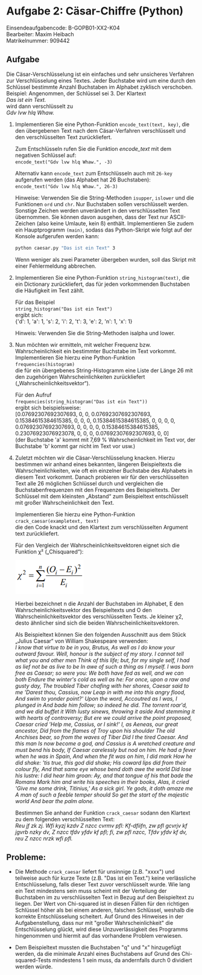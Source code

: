 # Aufgabe 2: Cäsar-Chiffre (Python)

Einsendeaufgabencode: B-GOPB01-XX2-K04  
Bearbeiter: Maxim Heibach  
Matrikelnummer: 909442

## Aufgabe
Die Cäsar-Verschlüsselung ist ein einfaches und sehr unsicheres Verfahren zur Verschlüsselung eines Textes. Jeder Buchstabe wird um eine durch den Schlüssel bestimmte Anzahl Buchstaben im Alphabet zyklisch verschoben.
Beispiel: Angenommen, der Schlüssel sei 3. Der Klartext  
*Das ist ein Text.*  
wird dann verschlüsselt zu  
*Gdv lvw hlq Whaw.*

1. Implementieren Sie eine Python-Funktion `encode_text(text, key)`, die den übergebenen Text nach dem Cäsar-Verfahren verschlüsselt und den verschlüsselten Text zurückliefert.  

    Zum Entschlüsseln rufen Sie die Funktion *encode_text* mit dem negativen Schlüssel auf:   
`encode_text("Gdv lvw hlq Whaw.", -3)`   

    Alternativ kann `encode_text` zum Entschlüsseln auch mit `26-key` aufgerufen werden (das Alphabet hat 26 Buchstaben):  
    `encode_text("Gdv lvw hlq Whaw.", 26-3)`  

    Hinweise: Verwenden Sie die String-Methoden `isupper`, `islower` und die Funktionen `ord` und `chr`. Nur Buchstaben sollen verschlüsselt werden. Sonstige Zeichen werden unverändert in den verschlüsselten Text übernommen. Sie können davon ausgehen, dass der Text nur ASCII-Zeichen (also keine Umlaute, kein ß)
enthält. Implementieren Sie zudem ein Hauptprogramm `(main)`, sodass das Python-Skript wie folgt auf der Konsole aufgerufen werden kann:
    ```sh
    python caesar.py "Das ist ein Text" 3
    ``` 
    Wenn weniger als zwei Parameter übergeben wurden, soll das Skript mit einer Fehlermeldung abbrechen.

2. Implementieren Sie eine Python-Funktion `string_histogram(text)`, die ein Dictionary zurückliefert, das für jeden vorkommenden Buchstaben die Häufigkeit im Text zählt.   

    Für das Beispiel  
`string_histogram("Das ist ein Text")`  
    ergibt sich:  
{'d': 1, 'a': 1, 's': 2, 'i': 2, 't': 3, 'e': 2, 'n': 1, 'x': 1}

    Hinweis: Verwenden Sie die String-Methoden isalpha und lower.

3. Nun möchten wir ermitteln, mit welcher Frequenz bzw. Wahrscheinlichkeit ein bestimmter Buchstabe im Text vorkommt. Implementieren Sie hierzu eine Python-Funktion  
`frequencies(histogram)`  
die für ein übergebenes String-Histogramm eine Liste der Länge 26 mit den zugehörigen Wahrscheinlichkeiten zurückliefert („Wahrscheinlichkeitsvektor“).

    Für den Aufruf  
`frequencies(string_histogram("Das ist ein Text"))`  
ergibt sich beispielsweise:  
[0.07692307692307693, 0, 0, 0.07692307692307693,
0.15384615384615385, 0, 0, 0, 0.15384615384615385, 0, 0, 0, 0,
0.07692307692307693, 0, 0, 0, 0, 0.15384615384615385,
0.23076923076923078, 0, 0, 0, 0.07692307692307693, 0, 0]  
(der Buchstabe 'a' kommt mit 7,69 % Wahrscheinlichkeit im Text vor, der Buchstabe 'b' kommt gar nicht im Text vor usw.)

4. Zuletzt möchten wir die Cäsar-Verschlüsselung knacken. Hierzu bestimmen wir anhand eines bekannten, längeren Beispieltexts die Wahrscheinlichkeiten, wie oft ein einzelner Buchstabe des Alphabets in diesem Text vorkommt. Danach probieren wir für den verschlüsselten Text alle 26 möglichen Schlüssel durch und vergleichen die Buchstabenfrequenzen mit den Frequenzen des Beispieltexts. Der Schlüssel mit dem kleinsten „Abstand“ zum Beispieltext
entschlüsselt mit großer Wahrscheinlichkeit den Text.  

    Implementieren Sie hierzu eine Python-Funktion  
`crack_caesar(exampletext, text)`  
die den Code knackt und den Klartext zum verschlüsselten Argument text zurückliefert.  

    Für den Vergleich der Wahrscheinlichkeitsvektoren eignet sich die Funktion χ² („Chisquared“):

    ![Chisquared](pictures/chisquared.png)

    Hierbei bezeichnet n die Anzahl der Buchstaben im Alphabet, E den Wahrscheinlichkeitsvektor des Beispieltexts und O den Wahrscheinlichkeitsvektor des verschlüsselten Texts. Je kleiner χ2, desto ähnlicher sind sich die beiden Wahrscheinlichkeitsvektoren.  

    Als Beispieltext können Sie den folgenden Ausschnitt aus dem Stück „Julius Caesar“ von William Shakespeare verwenden:  
*I know that virtue to be in you, Brutus, As well as I do know your outward favour. Well, honour is the subject of my story. I cannot tell what you and other men Think of this life; but, for my single self, I had as lief not be as live to be In awe of such a thing as I myself. I was born free as Caesar; so were you: We both have fed as well, and we can both Endure the winter's cold as well as he: For once, upon a raw and gusty day, The troubled Tiber chafing with her shores, Caesar said to me 'Darest thou, Cassius, now Leap in with me into this angry flood, And swim to yonder point?' Upon the word, Accoutred as I was, I plunged in And bade him follow; so indeed he did. The torrent roar'd, and we did buffet it With lusty sinews, throwing it aside And stemming it with hearts of controversy; But ere we could arrive the point proposed, Caesar cried 'Help me, Cassius, or I sink!' I, as Aeneas, our great ancestor, Did from the flames of Troy upon his shoulder The old Anchises bear, so from the waves of Tiber Did I the tired Caesar. And this man Is now become a god, and Cassius is A wretched creature and must bend his body, If Caesar carelessly but nod on him. He had a fever when he was in Spain, And when the fit was on him, I did mark How he did shake: 'tis true, this god did shake; His coward lips did from their colour fly, And that same eye whose bend doth awe the world Did lose his lustre: I did hear him groan: Ay, and that tongue of his that bade the Romans Mark him and write his speeches in their books, Alas, it cried 'Give me some drink, Titinius,' As a sick girl. Ye gods, it doth amaze me A man of such a feeble temper should So get the start of the majestic world And bear the palm alone.*

    Bestimmen Sie anhand der Funktion `crack_caesar` sodann den Klartext zu dem folgenden verschlüsselten Text:  
*Reu jf zk zj. Wfi kyzj kzdv Z nzcc cvrmv pfl: Kf-dfiifn, zw pfl gcvrjv kf jgvrb nzky dv, Z nzcc tfdv yfdv kf pfl; fi, zw pfl nzcc, Tfdv yfdv kf dv, reu Z nzcc nrzk wfi pfl.*

## Probleme:
- Die Methode `crack_caesar` liefert für unsinnige (z.B. "xxxx") und teilweise auch für kurze Texte (z.B. "Das ist ein Text.") keine verlässliche Entschlüsselung, falls dieser Text zuvor verschlüsselt wurde. Wie lang ein Text mindestens sein muss scheint mit der Verteilung der Buchstaben im zu verschlüsselten Text in Bezug auf den Beispieltext zu liegen. Der Wert von Chi-squared ist in diesen Fällen für den richtigen Schlüssel höher als bei einem anderen, falschen Schlüssel, weshalb die korrekte Entschlüsselung scheitert. Auf Grund des Hinweises in der Aufgabenstellung, dass nur mit "großer Wahrscheinlichkeit" die Entschlüsselung glückt, wird diese Unzuverlässigkeit des Programms hingenommen und hiermit auf das vorhandene Problem verwiesen.

- Dem Beispieltext mussten die Buchstaben "q" und "x" hinzugefügt werden, da die minimale Anzahl eines Buchstabens auf Grund des Chi-squared-Tests mindestens 1 sein muss, da andernfalls durch 0 dividiert werden würde.
